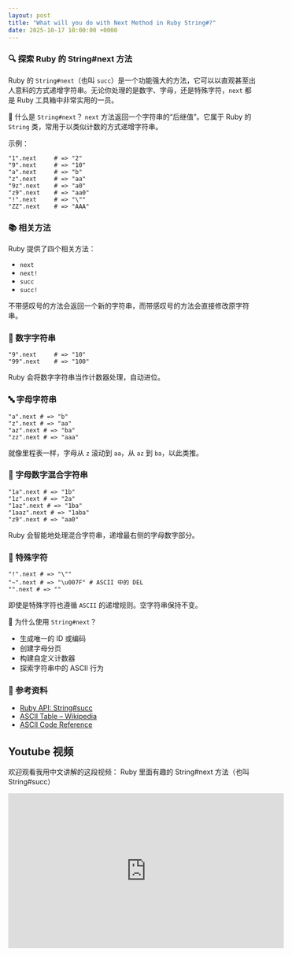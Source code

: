 ```yaml
---
layout: post
title: "What will you do with Next Method in Ruby String#?"
date: 2025-10-17 10:00:00 +0000
---
```


### 🔍 探索 Ruby 的 String#next 方法

Ruby 的 `String#next`（也叫 `succ`）是一个功能强大的方法，它可以以直观甚至出人意料的方式递增字符串。无论你处理的是数字、字母，还是特殊字符，`next` 都是 Ruby 工具箱中非常实用的一员。

🧠 什么是 `String#next`？
`next` 方法返回一个字符串的“后继值”。它属于 Ruby 的 `String` 类，常用于以类似计数的方式递增字符串。

示例：

```
"1".next     # => "2"
"9".next     # => "10"
"a".next     # => "b"
"z".next     # => "aa"
"9z".next    # => "a0"
"z9".next    # => "aa0"
"!".next     # => "\""
"ZZ".next    # => "AAA"
```

### 📚 相关方法

Ruby 提供了四个相关方法：

- `next`
- `next!`
- `succ`
- `succ!`

不带感叹号的方法会返回一个新的字符串，而带感叹号的方法会直接修改原字符串。

### 🔢 数字字符串

```
"9".next     # => "10"
"99".next    # => "100"
```

Ruby 会将数字字符串当作计数器处理，自动进位。

### 🔤 字母字符串

```
"a".next # => "b"
"z".next # => "aa"
"az".next # => "ba"
"zz".next # => "aaa"
```

就像里程表一样，字母从 `z` 滚动到 `aa`，从 `az` 到 `ba`，以此类推。

### 🔡 字母数字混合字符串

```
"1a".next # => "1b"
"1z".next # => "2a"
"1az".next # => "1ba"
"1aaz".next # => "1aba"
"z9".next # => "aa0"
```

Ruby 会智能地处理混合字符串，递增最右侧的字母数字部分。

### 🔣 特殊字符

```
"!".next # => "\""
"~".next # => "\u007F" # ASCII 中的 DEL
"".next # => ""
```

即使是特殊字符也遵循 `ASCII` 的递增规则。空字符串保持不变。

🤔 为什么使用 `String#next`？

- 生成唯一的 ID 或编码
- 创建字母分页
- 构建自定义计数器
- 探索字符串中的 ASCII 行为

### 📎 参考资料

- [Ruby API: String#succ](https://rubyapi.org/3.4/o/string#method-i-succ)
- [ASCII Table – Wikipedia](https://en.wikipedia.org/wiki/ASCII)
- [ASCII Code Reference](https://www.ascii-code.com/)

## Youtube 视频

欢迎观看我用中文讲解的这段视频： Ruby 里面有趣的 String#next 方法（也叫 String#succ）

<iframe width="560" height="315" src="https://www.youtube.com/embed/5h9RM_2WSxQ?si=mtyA0abqjva2yfHj" title="YouTube video player" frameborder="0" allow="accelerometer; autoplay; clipboard-write; encrypted-media; gyroscope; picture-in-picture; web-share" referrerpolicy="strict-origin-when-cross-origin" allowfullscreen></iframe>
